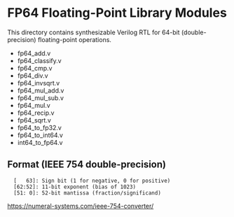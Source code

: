 # FP64 Floating-Point Library Modules

This directory contains synthesizable Verilog RTL for 64-bit (double-precision) floating-point operations.

* fp64_add.v
* fp64_classify.v
* fp64_cmp.v
* fp64_div.v
* fp64_invsqrt.v
* fp64_mul_add.v
* fp64_mul_sub.v
* fp64_mul.v
* fp64_recip.v
* fp64_sqrt.v
* fp64_to_fp32.v
* fp64_to_int64.v
* int64_to_fp64.v

## Format (IEEE 754 double-precision)

```text
  [   63]: Sign bit (1 for negative, 0 for positive)
  [62:52]: 11-bit exponent (bias of 1023)
  [51: 0]: 52-bit mantissa (fraction/significand)
```

<https://numeral-systems.com/ieee-754-converter/>
